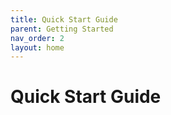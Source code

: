 ```yaml
---
title: Quick Start Guide
parent: Getting Started
nav_order: 2
layout: home
---
```


# Quick Start Guide